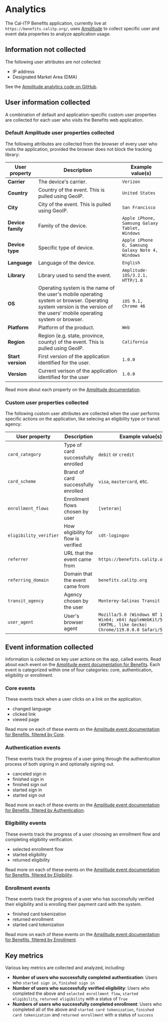 # Analytics

The Cal-ITP Benefits application, currently live at `https://benefits.calitp.org/`, uses [Amplitude](https://amplitude.com/) to collect specific user and event data properties to analyze application usage.

## Information not collected

The following user attributes are *not* collected:

- IP address
- Designated Market Area (DMA)

See the [Amplitude analytics code on GitHub](https://github.com/cal-itp/benefits/blob/main/benefits/core/templates/core/includes/analytics.html#L30).

## User information collected

A combination of default and application-specific custom user properties are collected for each user who visits the Benefits web application.

### Default Amplitude user properties collected

The following attributes are collected from the browser of every user who visits the application, provided the browser does not block the tracking library:

User property | Description | Example value(s)
-- | -- | --
**Carrier** | The device's carrier. | `Verizon`
**Country** | Country of the event. This is pulled using GeoIP. | `United States`
**City** | City of the event. This is pulled using GeoIP. | `San Francisco`
**Device family** | Family of the device. | `Apple iPhone, Samsung Galaxy Tablet, Windows`
**Device type** | Specific type of device. | `Apple iPhone 6, Samsung Galaxy Note 4, Windows`
**Language** | Language of the device. | `English`
**Library** | Library used to send the event. | `Amplitude-iOS/3.2.1, HTTP/1.0`
**OS** | Operating system is the name of the user's mobile operating system or browser. Operating system version is the version of the users' mobile operating system or browser. | `iOS 9.1, Chrome 46`
**Platform** | Platform of the product. | `Web`
**Region** | Region (e.g. state, province, county) of the event. This is pulled using GeoIP. | `California`
**Start version** | First version of the application identified for the user. | `1.0.0`
**Version** | Current verison of the application identified for the user | `1.0.0`

Read more about each property on the [Amplitude documentation](https://help.amplitude.com/hc/en-us/articles/215562387-Appendix-Amplitude-User-Property-Definitions).

### Custom user properties collected

The following custom user attributes are collected when the user performs specific actions on the application, like selecing an eligibility type or transit agency:

| User property          | Description                          | Example value(s)                                                                                                  |
| ---------------------- | ------------------------------------ | ----------------------------------------------------------------------------------------------------------------- |
| `card_category`        | Type of card successfully enrolled   | `debit` or `credit`                                                                                               |
| `card_scheme`          | Brand of card successfully enrolled  | `visa`, `mastercard`, etc.                                                                                        |
| `enrollment_flows`     | Enrollment flows chosen by user      | `[veteran]`                                                                                                       |
| `eligibility_verifier` | How eligibility for flow is verified | `cdt-logingov`                                                                                                    |
| `referrer`             | URL that the event came from         | `https://benefits.calitp.org/help/`                                                                               |
| `referring_domain`     | Domain that the event came from      | `benefits.calitp.org`                                                                                             |
| `transit_agency`       | Agency chosen by the user            | `Monterey-Salinas Transit`                                                                                        |
| `user_agent`           | User's browser agent                 | `Mozilla/5.0 (Windows NT 10.0; Win64; x64) AppleWebKit/537.36 (KHTML, like Gecko) Chrome/119.0.0.0 Safari/537.36` |

## Event information collected

Information is collected on key user actions on the app, called events. Read about each event on the [Amplitude event documentation for Benefits](https://data.amplitude.com/public-doc/hdhfmlby2e). Each event is categorized within one of four categories: core, authentication, eligibility or enrollment.

### Core events

These events track when a user clicks on a link on the application.

- changed language
- clicked link
- viewed page

Read more on each of these events on the [Amplitude event documentation for Benefits, filtered by Core](https://data.amplitude.com/public-doc/hdhfmlby2e?categories=type%3DString%26operator%3Dis%26values%255B0%255D%3Dcore).

### Authentication events

These events track the progress of a user going through the authentication process of both signing in and optionally signing out.

- canceled sign in
- finished sign in
- finished sign out
- started sign in
- started sign out

Read more on each of these events on the [Amplitude event documentation for Benefits, filtered by Authentication](https://data.amplitude.com/public-doc/hdhfmlby2e?categories=type%3DString%26operator%3Dis%26values%255B0%255D%3Doauth).

### Eligibility events

These events track the progress of a user choosing an enrollment flow and completing eligibility verification.

- selected enrollment flow
- started eligibility
- returned eligibility

Read more on each of these events on the [Amplitude event documentation for Benefits, filtered by Eligibility](https://data.amplitude.com/public-doc/hdhfmlby2e?categories=type%3DString%26operator%3Dis%26values%255B0%255D%3Deligibility).

### Enrollment events

These events track the progress of a user who has successfully verified their eligibility and is enrolling their payment card with the system.

- finished card tokenization
- returned enrollment
- started card tokenization

Read more on each of these events on the [Amplitude event documentation for Benefits, filtered by Enrollment](https://data.amplitude.com/public-doc/hdhfmlby2e?categories=type%3DString%26operator%3Dis%26values%255B0%255D%3Denrollment).

## Key metrics

Various key metrics are collected and analyzed, including:

- **Number of users who successfully completed authentication**: Users who `started sign in`, `finished sign in`
- **Number of users who successfully verified eligibility**: Users who completed the above and `selected enrollment flow`, `started eligibility`, `returned eligibility` with a status of `True`
- **Numbers of users who successfully completed enrollment**: Users who completed all of the above and `started card tokenization`, `finished card tokenization` and `returned enrollment` with a status of `success`
